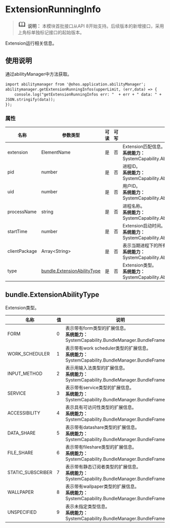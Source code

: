 # ExtensionRunningInfo

> ![icon-note.gif](public_sys-resources/icon-note.gif) **说明：**
> 本模块首批接口从API 8开始支持。后续版本的新增接口，采用上角标单独标记接口的起始版本。


Extension运行相关信息。


## 使用说明


通过abilityManager中方法获取。


  
```
import abilitymanager from '@ohos.application.abilityManager';
abilitymanager.getExtensionRunningInfos(upperLimit, (err,data) => { 
    console.log("getExtensionRunningInfos err: "  + err + " data: " + JSON.stringify(data));
});
```


### 属性

  | 名称 | 参数类型 | 可读 | 可写 | 说明 | 
| -------- | -------- | -------- | -------- | -------- |
| extension | ElementName | 是 | 否 | Extension匹配信息。<br><b>系统能力：</b>SystemCapability.Ability.AbilityRuntime.Core | 
| pid | number | 是 | 否 | 进程ID。<br><b>系统能力：</b>SystemCapability.Ability.AbilityRuntime.Core | 
| uid | number | 是 | 否 | 用户ID。<br><b>系统能力：</b>SystemCapability.Ability.AbilityRuntime.Core | 
| processName | string | 是 | 否 | 进程名称。<br><b>系统能力：</b>SystemCapability.Ability.AbilityRuntime.Core | 
| startTime | number | 是 | 否 | Extension启动时间。<br><b>系统能力：</b>SystemCapability.Ability.AbilityRuntime.Core | 
| clientPackage | Array&lt;String&gt; | 是 | 否 | 表示当期进程下的所有包名。<br><b>系统能力：</b>SystemCapability.Ability.AbilityRuntime.Core | 
| type | [bundle.ExtensionAbilityType](#bundle-extensionabilitytype) | 是 | 否 | Extension类型。<br><b>系统能力：</b>SystemCapability.Ability.AbilityRuntime.Core | 


## bundle.ExtensionAbilityType

Extension类型。

  | 名称 | 值 | 说明 | 
| -------- | -------- | -------- |
| FORM | 0 | 表示带有form类型的扩展信息。<br><b>系统能力：</b>SystemCapability.BundleManager.BundleFramework | 
| WORK_SCHEDULER | 1 | 表示带有work&nbsp;scheduler类型的扩展信息。<br><b>系统能力：</b>SystemCapability.BundleManager.BundleFramework | 
| INPUT_METHOD | 2 | 表示用输入法类型的扩展信息。<br><b>系统能力：</b>SystemCapability.BundleManager.BundleFramework | 
| SERVICE | 3 | 表示带有service类型的扩展信息。<br><b>系统能力：</b>SystemCapability.BundleManager.BundleFramework | 
| ACCESSIBILITY | 4 | 表示具有可访问性类型的扩展信息。<br><b>系统能力：</b>SystemCapability.BundleManager.BundleFramework | 
| DATA_SHARE | 5 | 表示带有datashare类型的扩展信息。<br><b>系统能力：</b>SystemCapability.BundleManager.BundleFramework | 
| FILE_SHARE | 6 | 表示带有fileshare类型的扩展信息。<br><b>系统能力：</b>SystemCapability.BundleManager.BundleFramework | 
| STATIC_SUBSCRIBER | 7 | 表示带有静态订阅者类型的扩展信息。<br><b>系统能力：</b>SystemCapability.BundleManager.BundleFramework | 
| WALLPAPER | 8 | 表示带有wallpaper类型的扩展信息。<br><b>系统能力：</b>SystemCapability.BundleManager.BundleFramework | 
| UNSPECIFIED | 9 | 表示未指定类型信息。<br><b>系统能力：</b>SystemCapability.BundleManager.BundleFramework | 
